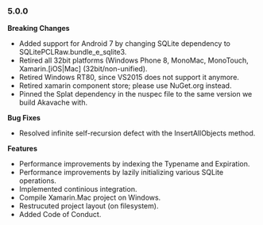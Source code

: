 ### 5.0.0

**Breaking Changes**

- Added support for Android 7 by changing SQLite dependency to SQLitePCLRaw.bundle_e_sqlite3.
- Retired all 32bit platforms (Windows Phone 8, MonoMac, MonoTouch, Xamarin.[iOS|Mac] (32bit/non-unified).
- Retired Windows RT80, since VS2015 does not support it anymore.
- Retired xamarin component store; please use NuGet.org instead.
- Pinned the Splat dependency in the nuspec file to the same version we build Akavache with.


**Bug Fixes**

- Resolved infinite self-recursion defect with the InsertAllObjects method.

**Features**

- Performance improvements by indexing the Typename and Expiration.
- Performance improvements by lazily initializing various SQLite operations.
- Implemented continious integration.
- Compile Xamarin.Mac project on Windows.
- Restrucuted project layout (on filesystem).
- Added Code of Conduct.
